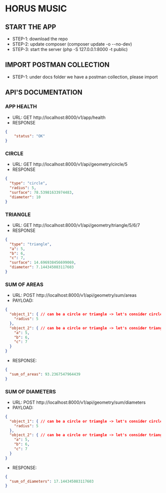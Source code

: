 # HORUS MUSIC

## START THE APP
- STEP-1: download the repo
- STEP-2: update composer (composer update -o --no-dev)
- STEP-3: start the server (php -S 127.0.0.1:8000 -t public)

## IMPORT POSTMAN COLLECTION
- STEP-1: under docs folder we have a postman collection, please import

## API'S DOCUMENTATION

### APP HEALTH
- URL: GET http://localhost:8000/v1/app/health
- RESPONSE
```json
{
    "status": "OK"
}
```

### CIRCLE
- URL: GET http://localhost:8000/v1/api/geometry/circle/5
- RESPONSE
```json
{
  "type": "circle",
  "radius": 5,
  "surface": 78.53981633974483,
  "diameter": 10
}
```

### TRIANGLE
- URL: GET http://localhost:8000/v1/api/geometry/triangle/5/6/7
- RESPONSE
```json
{
  "type": "triangle",
  "a": 5,
  "b": 6,
  "c": 7,
  "surface": 14.696938456699069,
  "diameter": 7.144345083117603
}
```

### SUM OF AREAS
- URL: POST http://localhost:8000/v1/api/geometry/sum/areas
- PAYLOAD:
```json
{
  "object_1": { // can be a circle or triangle -> let's consider circle
    "radius": 5
  },
  "object_2": { // can be a circle or triangle -> let's consider triangle
    "a": 5,
    "b": 6,
    "c": 7
  }
}
```
- RESPONSE:
```json
{
  "sum_of_areas": 93.2367547964439
}
```

### SUM OF DIAMETERS
- URL: POST http://localhost:8000/v1/api/geometry/sum/diameters
- PAYLOAD:
```json
{
  "object_1": { // can be a circle or triangle -> let's consider circle
    "radius": 5
  },
  "object_2": { // can be a circle or triangle -> let's consider triangle
    "a": 5,
    "b": 6,
    "c": 7
  }
}
```
- RESPONSE:
```json
{
  "sum_of_diameters": 17.144345083117603
}
```